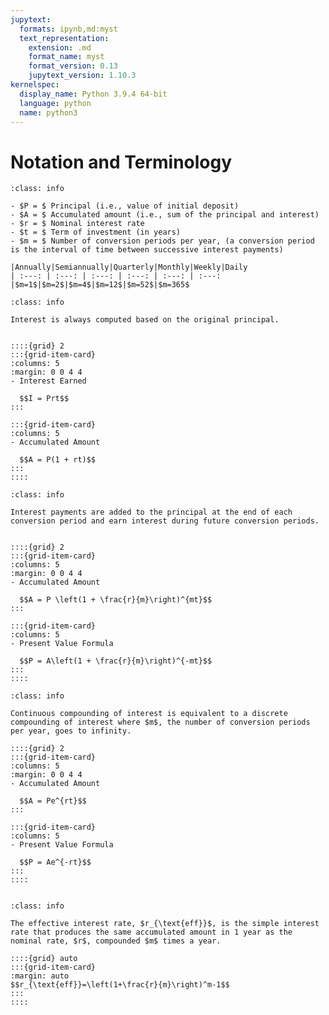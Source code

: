 ```yaml
---
jupytext:
  formats: ipynb,md:myst
  text_representation:
    extension: .md
    format_name: myst
    format_version: 0.13
    jupytext_version: 1.10.3
kernelspec:
  display_name: Python 3.9.4 64-bit
  language: python
  name: python3
---
```

# Notation and Terminology

```{admonition} Basic Notation and Terminology
:class: info

- $P = $ Principal (i.e., value of initial deposit)
- $A = $ Accumulated amount (i.e., sum of the principal and interest)
- $r = $ Nominal interest rate
- $t = $ Term of investment (in years)
- $m = $ Number of conversion periods per year, (a conversion period is the interval of time between successive interest payments)

|Annually|Semiannually|Quarterly|Monthly|Weekly|Daily
| :---: | :---: | :---: | :---: | :---: | :---:
|$m=1$|$m=2$|$m=4$|$m=12$|$m=52$|$m=365$

```

````{admonition} Simple Interest
:class: info

Interest is always computed based on the original principal.


::::{grid} 2
:::{grid-item-card} 
:columns: 5
:margin: 0 0 4 4
- Interest Earned
  
  $$I = Prt$$
:::

:::{grid-item-card} 
:columns: 5
- Accumulated Amount

  $$A = P(1 + rt)$$
:::
::::
````
<!--
|Interest Earned|Accumulated Amount
| :---: | :---: 
|$I = Prt$| $A = P(1 + rt)$
-->

````{admonition} Discrete Compound Interest
:class: info

Interest payments are added to the principal at the end of each conversion period and earn interest during future conversion periods.


::::{grid} 2
:::{grid-item-card} 
:columns: 5
:margin: 0 0 4 4
- Accumulated Amount
  
  $$A = P \left(1 + \frac{r}{m}\right)^{mt}$$
:::

:::{grid-item-card} 
:columns: 5
- Present Value Formula

  $$P = A\left(1 + \frac{r}{m}\right)^{-mt}$$
:::
::::
````
<!--
|Accumulated Amount|Present Value Formula
| :---: | :---: 
|$A = P \left(1 + \frac{r}{m}\right)^{mt}$| $P = A\left(1 + \frac{r}{m}\right)^{-mt}$
-->



````{admonition} Continuous Compound Interest
:class: info

Continuous compounding of interest is equivalent to a discrete compounding of interest where $m$, the number of conversion periods per year, goes to infinity.

::::{grid} 2
:::{grid-item-card} 
:columns: 5
:margin: 0 0 4 4
- Accumulated Amount
  
  $$A = Pe^{rt}$$
:::

:::{grid-item-card} 
:columns: 5
- Present Value Formula

  $$P = Ae^{-rt}$$
:::
::::


````
<!--
|Accumulated Amount|Present Value Formula
| :---: | :---: 
|$A = Pe^{rt}$| $P = Ae^{-rt}$
-->

````{admonition} Effective Rate of Interest
:class: info

The effective interest rate, $r_{\text{eff}}$, is the simple interest rate that produces the same accumulated amount in 1 year as the nominal rate, $r$, compounded $m$ times a year.

::::{grid} auto
:::{grid-item-card}
:margin: auto
$$r_{\text{eff}}=\left(1+\frac{r}{m}\right)^m-1$$
:::
::::

````


